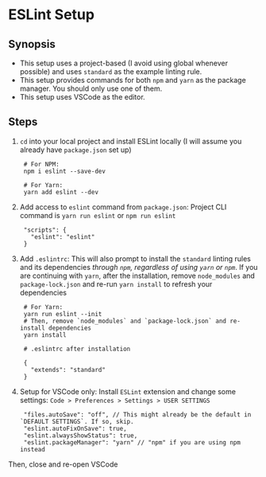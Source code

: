# ESLint Setup

## Synopsis

- This setup uses a project-based (I avoid using global whenever possible) and uses `standard` as the example linting rule. 
- This setup provides commands for both `npm` and `yarn` as the package manager. You should only use one of them.
- This setup uses VSCode as the editor.

## Steps

1. `cd` into your local project and install ESLint locally (I will assume you already have `package.json` set up)

        # For NPM:
        npm i eslint --save-dev
        
        # For Yarn:
        yarn add eslint --dev

1. Add access to `eslint` command from `package.json`: Project CLI command is `yarn run eslint` or `npm run eslint`

        "scripts": {
          "eslint": "eslint"
        }

1. Add `.eslintrc`: This will also prompt to install the `standard` linting rules and its dependencies *through `npm`, regardless of using `yarn` or `npm`*. If you are continuing with `yarn`, after the installation, remove `node_modules` and `package-lock.json` and re-run `yarn install` to refresh your dependencies

        # For Yarn:
        yarn run eslint --init
        # Then, remove `node_modules` and `package-lock.json` and re-install dependencies
        yarn install
        
        # .eslintrc after installation

        {
          "extends": "standard"
        }

1. Setup for VSCode only: Install `ESLint` extension and change some settings: `Code > Preferences > Settings > USER SETTINGS`

        "files.autoSave": "off", // This might already be the default in `DEFAULT SETTINGS`. If so, skip.
        "eslint.autoFixOnSave": true,
        "eslint.alwaysShowStatus": true,
        "eslint.packageManager": "yarn" // "npm" if you are using npm instead

Then, close and re-open VSCode
